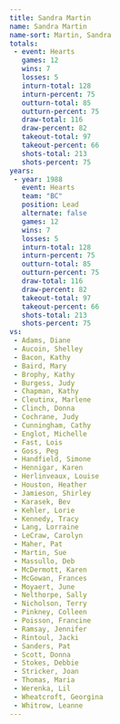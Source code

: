 ```yaml
---
title: Sandra Martin
name: Sandra Martin
name-sort: Martin, Sandra
totals:
 - event: Hearts
   games: 12
   wins: 7
   losses: 5
   inturn-total: 128
   inturn-percent: 75
   outturn-total: 85
   outturn-percent: 75
   draw-total: 116
   draw-percent: 82
   takeout-total: 97
   takeout-percent: 66
   shots-total: 213
   shots-percent: 75
years:
 - year: 1988
   event: Hearts
   team: "BC"
   position: Lead
   alternate: false
   games: 12
   wins: 7
   losses: 5
   inturn-total: 128
   inturn-percent: 75
   outturn-total: 85
   outturn-percent: 75
   draw-total: 116
   draw-percent: 82
   takeout-total: 97
   takeout-percent: 66
   shots-total: 213
   shots-percent: 75
vs:
 - Adams, Diane
 - Aucoin, Shelley
 - Bacon, Kathy
 - Baird, Mary
 - Brophy, Kathy
 - Burgess, Judy
 - Chapman, Kathy
 - Cleutinx, Marlene
 - Clinch, Donna
 - Cochrane, Judy
 - Cunningham, Cathy
 - Englot, Michelle
 - Fast, Lois
 - Goss, Peg
 - Handfield, Simone
 - Hennigar, Karen
 - Herlinveaux, Louise
 - Houston, Heather
 - Jamieson, Shirley
 - Karasek, Bev
 - Kehler, Lorie
 - Kennedy, Tracy
 - Lang, Lorraine
 - LeCraw, Carolyn
 - Maher, Pat
 - Martin, Sue
 - Massullo, Deb
 - McDermott, Karen
 - McGowan, Frances
 - Moyaert, June
 - Nelthorpe, Sally
 - Nicholson, Terry
 - Pinkney, Colleen
 - Poisson, Francine
 - Ramsay, Jennifer
 - Rintoul, Jacki
 - Sanders, Pat
 - Scott, Donna
 - Stokes, Debbie
 - Stricker, Joan
 - Thomas, Maria
 - Werenka, Lil
 - Wheatcroft, Georgina
 - Whitrow, Leanne
---
```

